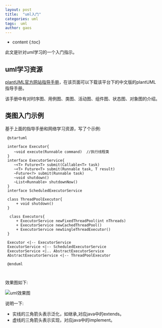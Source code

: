 ```yaml
---
layout: post
title:  "uml入门"
categories: uml
tags:  uml
author: gaos
---
```


* content
{:toc}

此文是针对uml学习的一个入门指示。




## uml学习资源
[plantUML官方网站指导手册](http://plantuml.com/download)，在该页面可以下载该平台下的中文版的plantUML指导手册。

该手册中有对时序图、用例图、类图、活动图、组件图、状态图、对象图的介绍。

## 类图入门示例
基于上面的指导手册和网络学习资源，写了个示例:
```
 @startuml  
 
 interface Executor{
 	~void execute(Runnable command)  //执行线程类
 }
 interface ExecutorService{
 	~<T> Future<T> submit(Callable<T> task)
 	~<T> Future<T> submit(Runnable task, T result)
 	~Future<?> submit(Runnable task)
 	~void shutdown()
 	~List<Runnable> shutdownNow()
 }
 interface ScheduledExecutorService
 
 class ThreadPoolExecutor{
	 + void shutdown()
 }
 
  class Executors{
	 + ExecutorService newFixedThreadPool(int nThreads)
	 + ExecutorService newCachedThreadPool()
	 + ExecutorService newSingleThreadExecutor()
 }
 
 Executor <|-- ExecutorService 
 ExecutorService <|-- ScheduledExecutorService
 ExecutorService <|.. AbstractExecutorService
 AbstractExecutorService <|-- ThreadPoolExecutor

 @enduml
 
 
```
效果图如下:

![uml效果图](http://images2015.cnblogs.com/blog/822071/201707/822071-20170702190444774-1277063148.png)


说明一下:

- 实线的三角箭头表示泛化，如继承,对应java中的extends。
- 虚线的三角箭头表示实现，对应java中的implement。